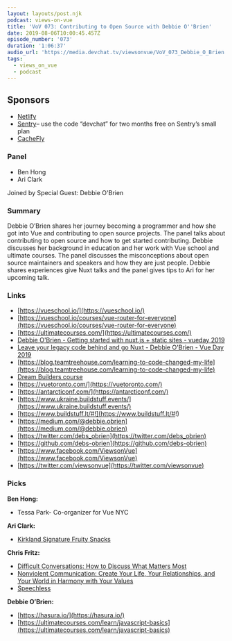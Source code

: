 ```yaml
---
layout: layouts/post.njk
podcast: views-on-vue
title: 'VoV 073: Contributing to Open Source with Debbie O''Brien'
date: 2019-08-06T10:00:45.457Z
episode_number: '073'
duration: '1:06:37'
audio_url: 'https://media.devchat.tv/viewsonvue/VoV_073_Debbie_O_Brien.mp3'
tags:
  - views_on_vue
  - podcast
---
```

## **Sponsors**



*   [Netlify](https://www.netlify.com/)
*   [Sentry](http://sentry.io/)– use the code “devchat” for two months free on Sentry’s small plan
*   [CacheFly](https://www.cachefly.com/)


### **Panel**



*   Ben Hong
*   Ari Clark

Joined by Special Guest: Debbie O'Brien


### **Summary**

Debbie O’Brien shares her journey becoming a programmer and how she got into Vue and contributing to open source projects. The panel talks about contributing to open source and how to get started contributing. Debbie discusses her background in education and her work with Vue school and ultimate courses. The panel discusses the misconceptions about open source maintainers and speakers and how they are just people. Debbie shares experiences give Nuxt talks and the panel gives tips to Ari for her upcoming talk. 


### **Links**



*   [https://vueschool.io/](https://vueschool.io/)
*   [https://vueschool.io/courses/vue-router-for-everyone](https://vueschool.io/courses/vue-router-for-everyone)
*   [https://ultimatecourses.com/](https://ultimatecourses.com/)
*   [Debbie O'Brien - Getting started with nuxt.js + static sites - vueday 2019](https://www.youtube.com/watch?v=17WrJ99pwXk)
*   [Leave your legacy code behind and go Nuxt - Debbie O'Brien - Vue Day 2019](https://www.youtube.com/watch?v=EbEVTa7HLsg)
*   [https://blog.teamtreehouse.com/learning-to-code-changed-my-life](https://blog.teamtreehouse.com/learning-to-code-changed-my-life)
*   [Dream Builders course](https://www.marymorrissey.com/daily-dream-builder)
*   [https://vuetoronto.com/](https://vuetoronto.com/)
*   [https://antarcticonf.com/](https://antarcticonf.com/)
*   [https://www.ukraine.buildstuff.events/](https://www.ukraine.buildstuff.events/)
*   [https://www.buildstuff.lt/#!](https://www.buildstuff.lt/#!)
*   [https://medium.com/@debbie.obrien](https://medium.com/@debbie.obrien)
*   [https://twitter.com/debs_obrien](https://twitter.com/debs_obrien)
*   [https://github.com/debs-obrien](https://github.com/debs-obrien)
*   [https://www.facebook.com/ViewsonVue](https://www.facebook.com/ViewsonVue)
*   [https://twitter.com/viewsonvue](https://twitter.com/viewsonvue)


### **Picks**

**Ben Hong:**



*   Tessa Park- Co-organizer for Vue NYC

**Ari Clark:**



*   [Kirkland Signature Fruity Snacks](https://www.amazon.com/Kirkland-Signature-Fruit-Snacks-Count/dp/B01LTI04QQ/ref=asc_df_B01LTI04QQ/?ie=UTF8&qid=1548462018&sr=8-1&linkCode=ll1&tag=devchattv-20&linkId=f06bfe7482dca8bb751ed6d7cc86e2ab&language=en_US)

**Chris Fritz:**



*   [Difficult Conversations: How to Discuss What Matters Most](https://www.amazon.com/Difficult-Conversations-Discuss-What-Matters/dp/0143118447/ref=sr_1_2?ie=UTF8&qid=1548462018&sr=8-1&linkCode=ll1&tag=devchattv-20&linkId=f06bfe7482dca8bb751ed6d7cc86e2ab&language=en_US)
*   [Nonviolent Communication: Create Your Life, Your Relationships, and Your World in Harmony with Your Values](https://www.amazon.com/Nonviolent-Communication-Create-Relationships-Harmony/dp/B00TKMBJKE/ref=sr_1_4?ie=UTF8&qid=1548462018&sr=8-1&linkCode=ll1&tag=devchattv-20&linkId=f06bfe7482dca8bb751ed6d7cc86e2ab&language=en_US)
*   [Speechless](https://www.imdb.com/title/tt5592146/)

**Debbie O’Brien:**



*   [https://hasura.io/](https://hasura.io/) 
*   [https://ultimatecourses.com/learn/javascript-basics](https://ultimatecourses.com/learn/javascript-basics) 
